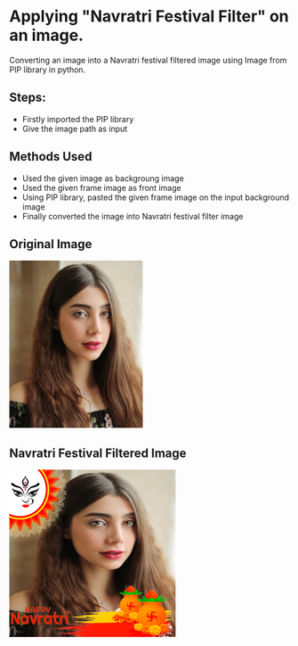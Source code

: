 # Applying "Navratri Festival Filter" on an image.

Converting an image into a Navratri festival filtered image using Image from PIP library in python.

## Steps:
* Firstly imported the PIP library 
* Give the image path as input

## Methods Used
* Used the given image as backgroung image
* Used the given frame image as front image
* Using PIP library, pasted the given frame image on the input background image 
* Finally converted the image into Navratri festival filter image


## Original Image
<img src="Images_/Image.jpg" height="300px">

## Navratri Festival Filtered Image
<img src="Images_/Navratri Festival Filtered Image.png" height="300px">

